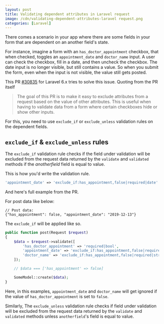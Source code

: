```yaml
---
layout: post
title: Validating dependent attributes in Laravel request
image: /cdn/validating-dependent-attributes-laravel request.png
categories: [Laravel]
---
```


There comes a scenario in your app where there are some fields in your form that are dependent on an another field's state. 

For instance, imagine a form with an `has_doctor_appointment` checkbox, that when checked, toggles an `appointment_date` and `doctor_name` input. A user can check the checkbox, fill in a date, and then uncheck the checkbox. The date input is no longer visible, but still contains a value. So when you submit the form, even when the input is not visible, the value still gets posted.

This PR [#30835](https://github.com/laravel/framework/pull/30835) for Laravel 6.x tries to solve this issue. Quoting from the PR itself

> The goal of this PR is to make it easy to exclude attributes from a request based on the value of other attributes. This is useful when having to validate data from a form where certain checkboxes hide or show other inputs.

For this, you need to use `exclude_if` or `exclude_unless` validation rules on the dependent fields.

## `exclude_if` & `exclude_unless` rules

The `exclude_if` validation rule checks if the field under validation will be excluded from the request data returned by the `validate` and `validated` methods if the _anotherfield_ field is equal to value.

This is how you'd write the validation rule.

```php
'appointment_date' => 'exclude_if:has_appointment,false|required|date'
```

And here's full example from the PR.

For post data like below:

```
// Post data:
{"has_appointment": false, "appointment_date": "2019-12-13"}
```

The `exclude_if` will be applied like so.

```php
public function post(Request $request)
{
    $data = $request->validate([
        'has_doctor_appointment' => 'required|bool',
        'appointment_date' => 'exclude_if:has_appointment,false|required|date',
        'doctor_name' => 'exclude_if:has_appointment,false|required|string',
    ]);

    // $data === ['has_appointment' => false]

    SomeModel::create($data);
}
```

Here, in this examples, `appointment_date` and `doctor_name` will get ignored if the value of `has_doctor_appointment` is set to `false`. 

Similarly, The `exclude_unless` validation rule checks if field under validation will be excluded from the request data returned by the `validate` and `validated` methods unless `anotherfield`'s field is equal to value.
